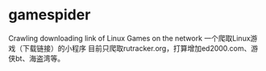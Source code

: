 # gamespider
Crawling downloading link of Linux Games on the network
一个爬取Linux游戏（下载链接）的小程序
目前只爬取rutracker.org，打算增加ed2000.com、游侠bt、海盗湾等。
